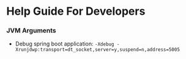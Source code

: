 # Help Guide For Developers

### JVM Arguments
- Debug spring boot application: `-Xdebug -Xrunjdwp:transport=dt_socket,server=y,suspend=n,address=5005`
